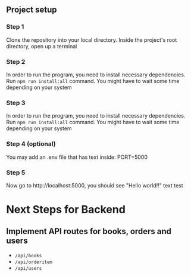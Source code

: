 ## Project setup
### Step 1
Clone the repository into your local directory.
Inside the project's root directory, open up a terminal
### Step 2
In order to run the program, you need to install necessary dependencies. Run `npm run install:all` command. You might have to wait some time depending on your system
### Step 3
In order to run the program, you need to install necessary dependencies. Run `npm run install:all` command. You might have to wait some time depending on your system
### Step 4 (optional)
You may add an .env file that has text inside: PORT=5000
### Step 5
Now go to http://localhost:5000, you should see "Hello world!!" text
test

# Next Steps for Backend
## Implement API routes for books, orders and users
* `/api/books`
* `/api/orderitem`
* `/api/users`
